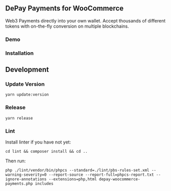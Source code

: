 ## DePay Payments for WooCommerce

Web3 Payments directly into your own wallet. Accept thousands of different tokens with on-the-fly conversion on multiple blockchains.

### Demo

### Installation

## Development

### Update Version

```
yarn update:version
```

### Release

```
yarn release
```

### Lint

Install linter if you have not yet:

```
cd lint && composer install && cd ..
```

Then run:

```
php ./lint/vendor/bin/phpcs --standard=./lint/pbs-rules-set.xml --warning-severity=0 --report-source --report-full=phpcs-report.txt --ignore-annotations --extensions=php,html depay-woocommerce-payments.php includes
```
